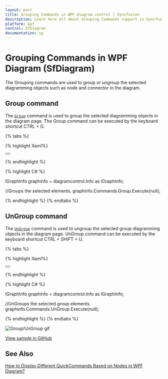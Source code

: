 ```yaml
---
layout: post
title: Grouping Commands in WPF Diagram control | Syncfusion
description: Learn here all about Grouping Commands support in Syncfusion WPF Diagram (SfDiagram) control and more.
platform: wpf
control: SfDiagram
documentation: ug
---
```


# Grouping Commands in WPF Diagram (SfDiagram)

The Grouping commands are used to group or ungroup the selected diagramming objects such as node and connector in the diagram.

## Group command

The [`Group`](https://help.syncfusion.com/cr/wpf/Syncfusion.UI.Xaml.Diagram.DiagramCommands.html#Syncfusion_UI_Xaml_Diagram_DiagramCommands_Group) command is used to group the selected diagramming objects in the diagram page. The Group command can be executed by the keyboard shortcut CTRL + G.

{% tabs %}

{% highlight Xaml%}

<Button Height="50" Content="Cancel" Name="Cancel" Command="Syncfusion:DiagramCommands.Group"></Button>

{% endhighlight %}

{% highlight C# %}

IGraphInfo graphinfo = diagramcontrol.Info as IGraphInfo;

//Groups the selected elements.
graphinfo.Commands.Group.Execute(null);

{% endhighlight %}
{% endtabs %}

## UnGroup command

The [`UnGroup`](https://help.syncfusion.com/cr/wpf/Syncfusion.UI.Xaml.Diagram.IDiagramCommands.html#Syncfusion_UI_Xaml_Diagram_IDiagramCommands_UnGroup) command is used to ungroup the selected group diagramming objects in the diagram page. UnGroup command can be executed by the keyboard shortcut CTRL + SHIFT + U.

{% tabs %}

{% highlight Xaml%}

<Button Height="50" Content="Cancel" Name="Cancel" Command="Syncfusion:DiagramCommands.UnGroup"></Button>

{% endhighlight %}

{% highlight C# %}

IGraphInfo graphinfo = diagramcontrol.Info as IGraphInfo;

//UnGroups the selected group elements.
graphinfo.Commands.UnGroup.Execute(null);

{% endhighlight %}
{% endtabs %}

![Group/UnGroup gif](Commands_Images/Commands_img12.gif)

[View sample in GitHub](https://github.com/SyncfusionExamples/WPF-Diagram-Examples/tree/master/Samples/Commands/Grouping%20Commands)

## See Also
[How to Display Different QuickCommands Based on Nodes in WPF Diagram?](https://support.syncfusion.com/kb/article/17969/how-to-display-different-quickcommands-based-on-nodes-in-wpf-diagram)